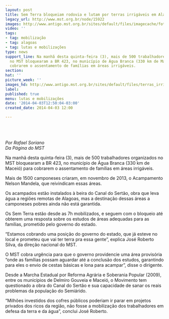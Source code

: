 ```yaml
---
layout: post
title: Sem Terra bloqueiam rodovia e lutam por terras irrigáveis em Alagoas
legacy_url: http://www.mst.org.br/node/15922
images: http://www.antigo.mst.org.br/sites/default/files/imagecache/foto_destaque/terras_irrigaveis!.jpg
video: ''
tags:
- tag: mobilização
- tag: alagoas
- tag: lutas e mobilizações
type: news
support_line: Na manhã desta quinta-feira (3), mais de 500 trabalhadores organizados
  no MST bloquearam a BR 423, no município de Água Branca (330 km de Maceió) para
  cobrarem o assentamento de famílias em áreas irrigáveis.
section: 
hat: ''
picture_week: ''
images_hd: http://www.antigo.mst.org.br/sites/default/files/terras_irrigaveis!.jpg
label: 
published: true
menu: lutas e mobilizações
date: '2014-04-03T12:50:04-03:00'
created_date: 2014-04-03 12:00

---
```

<p><img style="margin: 10px;" src="http://www.antigo.mst.org.br/sites/default/files/terras_irrigaveis.jpg" alt=""></p><p><em><br>Por Rafael Soriano<br></em><em>Da Página do MST&nbsp;<br></em></p><p>Na manhã desta quinta-feira (3), mais de 500 trabalhadores organizados no MST bloquearam a BR 423, no município de Água Branca (330 km de Maceió) para cobrarem o assentamento de famílias em áreas irrigáveis.&nbsp;</p><p>Mais de 1500 camponeses criaram, em novembro de 2013, o Acampamento Nelson Mandela, que reivindicam essas áreas.</p><p>Os acampados estão instalados à beira do Canal do Sertão, obra que leva água a regiões remotas de Alagoas, mas a destinação dessas áreas a camponeses pobres ainda não está garantida.&nbsp;</p><p>Os Sem Terra estão desde as 7h mobilizados, e seguem com o bloqueio até obterem uma resposta sobre os estudos de áreas adequadas para as famílias, prometido pelo governo do estado.</p><p>“Estamos cobrando uma posição do governo do estado, que já esteve no local e prometeu que vai ter terra pra essa gente”, explica José Roberto Silva, da direção nacional do MST.</p><p>O MST cobra urgência para que o governo providencie uma área provisória “onde as famílias possam aguardar até a conclusão dos estudos, garantindo para eles o envio de cestas básicas e lona para acampar”, disse o dirigente.</p><p>Desde a Marcha Estadual por Reforma Agrária e Soberania Popular (2009), entre os municípios de Delmiro Gouveia e Maceió, o Movimento tem questionado a obra do Canal do Sertão e sua capacidade de sanar os reais problemas da população do Semiárido.&nbsp;</p><p>“Milhões investidos dos cofres públicos poderiam ir parar em projetos privados dos ricos da região, não fosse a mobilização dos trabalhadores em defesa da terra e da água”, conclui José Roberto.</p><div>&nbsp;</div>
